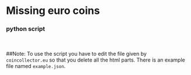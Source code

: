 # Missing euro coins
### python script
<br><br>
##Note:
To use the script you have to edit the file given by `coincollector.eu` so that you delete all the html parts.
There is an example file named `example.json`.
